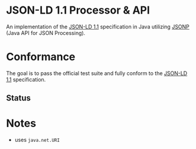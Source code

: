 # JSON-LD 1.1 Processor & API

An implementation of the [JSON-LD 1.1](https://www.w3.org/TR/json-ld/) specification in Java utilizing [JSONP](https://javaee.github.io/jsonp/) (Java API for JSON Processing).

# Conformance

The goal is to pass the official test suite and fully conform to the [JSON-LD 1.1](https://www.w3.org/TR/json-ld/)  specification.

##  Status


# Notes
* uses `java.net.URI`

